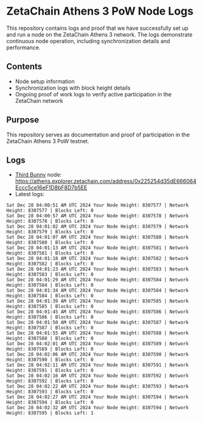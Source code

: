 # ZetaChain Athens 3 PoW Node Logs
This repository contains logs and proof that we have successfully set up and run a node on the ZetaChain Athens 3 network. The logs demonstrate continuous node operation, including synchronization details and performance.

## Contents
- Node setup information
- Synchronization logs with block height details
- Ongoing proof of work logs to verify active participation in the ZetaChain network

## Purpose
This repository serves as documentation and proof of participation in the ZetaChain Athens 3 PoW testnet.

## Logs

- [Third Bunny](https://thirdbunny.xyz/) node: https://athens.explorer.zetachain.com/address/0x225254d35dE666064Eccc5ce16eF1D8bF8D7b5EE
- Latest logs:
```
Sat Dec 28 04:00:51 AM UTC 2024 Your Node Height: 8307577 | Network Height: 8307577 | Blocks Left: 0
Sat Dec 28 04:00:57 AM UTC 2024 Your Node Height: 8307578 | Network Height: 8307578 | Blocks Left: 0
Sat Dec 28 04:01:02 AM UTC 2024 Your Node Height: 8307579 | Network Height: 8307579 | Blocks Left: 0
Sat Dec 28 04:01:07 AM UTC 2024 Your Node Height: 8307580 | Network Height: 8307580 | Blocks Left: 0
Sat Dec 28 04:01:13 AM UTC 2024 Your Node Height: 8307581 | Network Height: 8307581 | Blocks Left: 0
Sat Dec 28 04:01:18 AM UTC 2024 Your Node Height: 8307582 | Network Height: 8307582 | Blocks Left: 0
Sat Dec 28 04:01:23 AM UTC 2024 Your Node Height: 8307583 | Network Height: 8307583 | Blocks Left: 0
Sat Dec 28 04:01:29 AM UTC 2024 Your Node Height: 8307584 | Network Height: 8307584 | Blocks Left: 0
Sat Dec 28 04:01:34 AM UTC 2024 Your Node Height: 8307584 | Network Height: 8307584 | Blocks Left: 0
Sat Dec 28 04:01:39 AM UTC 2024 Your Node Height: 8307585 | Network Height: 8307585 | Blocks Left: 0
Sat Dec 28 04:01:45 AM UTC 2024 Your Node Height: 8307586 | Network Height: 8307586 | Blocks Left: 0
Sat Dec 28 04:01:50 AM UTC 2024 Your Node Height: 8307587 | Network Height: 8307587 | Blocks Left: 0
Sat Dec 28 04:01:55 AM UTC 2024 Your Node Height: 8307588 | Network Height: 8307588 | Blocks Left: 0
Sat Dec 28 04:02:01 AM UTC 2024 Your Node Height: 8307589 | Network Height: 8307589 | Blocks Left: 0
Sat Dec 28 04:02:06 AM UTC 2024 Your Node Height: 8307590 | Network Height: 8307590 | Blocks Left: 0
Sat Dec 28 04:02:11 AM UTC 2024 Your Node Height: 8307591 | Network Height: 8307591 | Blocks Left: 0
Sat Dec 28 04:02:16 AM UTC 2024 Your Node Height: 8307592 | Network Height: 8307592 | Blocks Left: 0
Sat Dec 28 04:02:22 AM UTC 2024 Your Node Height: 8307593 | Network Height: 8307593 | Blocks Left: 0
Sat Dec 28 04:02:27 AM UTC 2024 Your Node Height: 8307594 | Network Height: 8307594 | Blocks Left: 0
Sat Dec 28 04:02:32 AM UTC 2024 Your Node Height: 8307594 | Network Height: 8307595 | Blocks Left: 1
```

